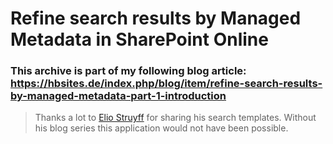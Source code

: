 # Refine search results by Managed Metadata in SharePoint Online
### This archive is part of my following blog article: https://hbsites.de/index.php/blog/item/refine-search-results-by-managed-metadata-part-1-introduction

> Thanks a lot to [Elio Struyff](https://www.eliostruyf.com/) for sharing his search templates. Without his blog series this application would not have been possible. 
